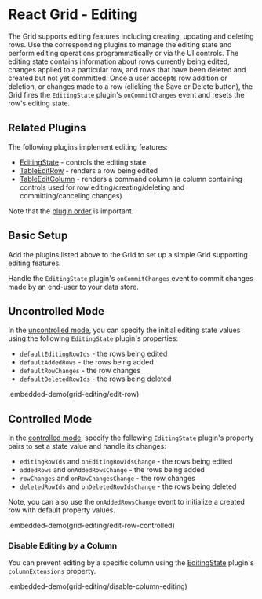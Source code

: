 # React Grid - Editing

The Grid supports editing features including creating, updating and deleting rows. Use the corresponding plugins to manage the editing state and perform editing operations programmatically or via the UI controls. The editing state contains information about rows currently being edited, changes applied to a particular row, and rows that have been deleted and created but not yet committed. Once a user accepts row addition or deletion, or changes made to a row (clicking the Save or Delete button), the Grid fires the `EditingState` plugin's `onCommitChanges` event and resets the row's editing state.

## Related Plugins

The following plugins implement editing features:

- [EditingState](../reference/editing-state.md) - controls the editing state
- [TableEditRow](../reference/table-edit-row.md) - renders a row being edited
- [TableEditColumn](../reference/table-edit-column.md) - renders a command column (a column containing controls used for row editing/creating/deleting and committing/canceling changes)

Note that the [plugin order](./plugin-overview.md#plugin-order) is important.

## Basic Setup

Add the plugins listed above to the Grid to set up a simple Grid supporting editing features.

Handle the `EditingState` plugin's `onCommitChanges` event to commit changes made by an end-user to your data store.

## Uncontrolled Mode

In the [uncontrolled mode](controlled-and-uncontrolled-modes.md), you can specify the initial editing state values using the following `EditingState` plugin's properties:

- `defaultEditingRowIds` - the rows being edited
- `defaultAddedRows` - the rows being added
- `defaultRowChanges` - the row changes
- `defaultDeletedRowIds` - the rows being deleted

.embedded-demo(grid-editing/edit-row)

## Controlled Mode

In the [controlled mode](controlled-and-uncontrolled-modes.md), specify the following `EditingState` plugin's property pairs to set a state value and handle its changes:

- `editingRowIds` and `onEditingRowIdsChange` - the rows being edited
- `addedRows` and `onAddedRowsChange` - the rows being added
- `rowChanges` and `onRowChangesChange` - the row changes
- `deletedRowIds` and `onDeletedRowIdsChange` - the rows being deleted

Note, you can also use the `onAddedRowsChange` event to initialize a created row with default property values.

.embedded-demo(grid-editing/edit-row-controlled)

### Disable Editing by a Column

You can prevent editing by a specific column using the [EditingState](../reference/editing-state.md) plugin's `columnExtensions` property.

.embedded-demo(grid-editing/disable-column-editing)
